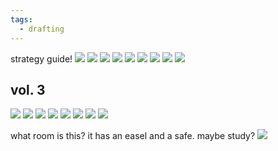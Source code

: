 ```yaml
---
tags:
  - drafting
---
```


strategy guide!
![](https://i.imgur.com/l69Rgt6.jpeg)
![](https://i.imgur.com/4OIJ3Nx.jpeg)
![](https://i.imgur.com/OyLqCKQ.jpeg)
![](https://i.imgur.com/AFau4qh.jpeg)
![](https://i.imgur.com/Y2H9AJd.jpeg)
![](https://i.imgur.com/U57Jkfz.jpeg)
![](https://i.imgur.com/b4UXYWK.jpeg)
![](https://i.imgur.com/XwhJasw.jpeg)
![](https://i.imgur.com/gAw0g3M.jpeg)

## vol. 3
![](https://i.imgur.com/aKs2fqD.png)
![](https://i.imgur.com/PEBc4Wz.png)
![](https://i.imgur.com/vTboMQq.jpeg)
![](https://i.imgur.com/KG4KKKH.jpeg)
![](https://i.imgur.com/arqp8T1.jpeg)
![](https://i.imgur.com/predSQm.jpeg)
![](https://i.imgur.com/cWmASpR.png)
![](https://i.imgur.com/NdMGJdM.png)


what room is this? it has an easel and a safe. maybe study?
![](https://i.imgur.com/tKH8HYw.jpeg)
